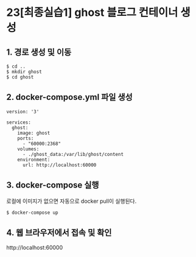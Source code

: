 # 23[최종실습1] ghost 블로그 컨테이너 생성

## 1. 경로 생성 및 이동

```
$ cd ..
$ mkdir ghost
$ cd ghost
```

## 2. docker-compose.yml 파일 생성

```
version: '3'

services:
  ghost:
    image: ghost
    ports:
      - "60000:2368"
    volumes:
      - ./ghost_data:/var/lib/ghost/content
    environment:
      url: http://localhost:60000
```

## 3. docker-compose 실행

로컬에 이미지가 없으면 자동으로 docker pull이 실행된다.

```
$ docker-compose up
```

## 4. 웹 브라우저에서 접속 및 확인

http://localhost:60000
